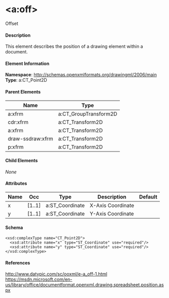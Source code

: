 # &lt;a:off&gt;

Offset

#### Description

This element describes the position of a drawing element within a document.

#### Element Information

**Namespace**: http://schemas.openxmlformats.org/drawingml/2006/main
**Type**: a:CT_Point2D

#### Parent Elements

Name             | Type
---------------- | ----------------------------------
a:xfrm           | a:CT_GroupTransform2D
cdr:xfrm         | a:CT_Transform2D
a:xfrm           | a:CT_Transform2D
draw-ssdraw:xfrm | a:CT_Transform2D
p:xfrm           | a:CT_Transform2D

#### Child Elements

*None*

#### Attributes

Name   | Occ    | Type            | Description       | Default
------ | ------ | --------------- | ----------------- | -------
x      | [1..1] | a:ST_Coordinate | X-Axis Coordinate | 
y      | [1..1] | a:ST_Coordinate | Y-Axis Coordinate | 

#### Schema

```
<xsd:complexType name="CT_Point2D">
  <xsd:attribute name="x" type="ST_Coordinate" use="required"/>
  <xsd:attribute name="y" type="ST_Coordinate" use="required"/>
</xsd:complexType>
```

#### References

http://www.datypic.com/sc/ooxml/e-a_off-1.html
https://msdn.microsoft.com/en-us/library/office/documentformat.openxml.drawing.spreadsheet.position.aspx
